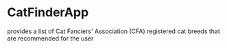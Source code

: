 # CatFinderApp
provides a list of Cat Fanciers' Association (CFA) registered cat breeds that are recommended for the user 
